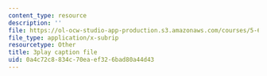```yaml
---
content_type: resource
description: ''
file: https://ol-ocw-studio-app-production.s3.amazonaws.com/courses/5-61-physical-chemistry-fall-2017/0a4c72c8834c70eaef326bad80a44d43_XxRjzphItU0.srt
file_type: application/x-subrip
resourcetype: Other
title: 3play caption file
uid: 0a4c72c8-834c-70ea-ef32-6bad80a44d43
---
```


